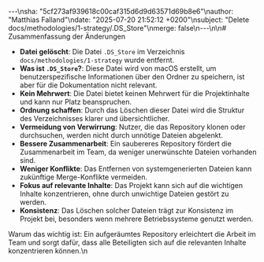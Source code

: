 ---\nsha: "5cf273af939618c00caf315d6d9d63571d69b8e6"\nauthor: "Matthias Falland"\ndate: "2025-07-20 21:52:12 +0200"\nsubject: "Delete docs/methodologies/1-strategy/.DS_Store"\nmerge: false\n---\n\n# Zusammenfassung der Änderungen

- **Datei gelöscht**: Die Datei `.DS_Store` im Verzeichnis `docs/methodologies/1-strategy` wurde entfernt.
- **Was ist `.DS_Store`?**: Diese Datei wird von macOS erstellt, um benutzerspezifische Informationen über den Ordner zu speichern, ist aber für die Dokumentation nicht relevant.
- **Kein Mehrwert**: Die Datei bietet keinen Mehrwert für die Projektinhalte und kann nur Platz beanspruchen.
- **Ordnung schaffen**: Durch das Löschen dieser Datei wird die Struktur des Verzeichnisses klarer und übersichtlicher.
- **Vermeidung von Verwirrung**: Nutzer, die das Repository klonen oder durchsuchen, werden nicht durch unnötige Dateien abgelenkt.
- **Bessere Zusammenarbeit**: Ein saubereres Repository fördert die Zusammenarbeit im Team, da weniger unerwünschte Dateien vorhanden sind.
- **Weniger Konflikte**: Das Entfernen von systemgenerierten Dateien kann zukünftige Merge-Konflikte vermeiden.
- **Fokus auf relevante Inhalte**: Das Projekt kann sich auf die wichtigen Inhalte konzentrieren, ohne durch unwichtige Dateien gestört zu werden.
- **Konsistenz**: Das Löschen solcher Dateien trägt zur Konsistenz im Projekt bei, besonders wenn mehrere Betriebssysteme genutzt werden.

Warum das wichtig ist: Ein aufgeräumtes Repository erleichtert die Arbeit im Team und sorgt dafür, dass alle Beteiligten sich auf die relevanten Inhalte konzentrieren können.\n